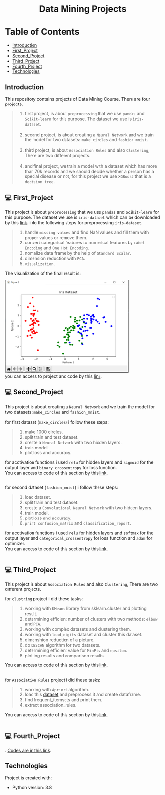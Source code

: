 # <p align="center">Data Mining Projects</p>

# Table of Contents
- [Introduction](https://github.com/mohammadtavakoli78/Data-Mining#introduction)
- [First_Project](https://github.com/mohammadtavakoli78/Data-Mining#-First_Project)
- [Second_Project](https://github.com/mohammadtavakoli78/Data-Mining#-Second_Project)
- [Third_Project](https://github.com/mohammadtavakoli78/Data-Mining#-Third_Project)
- [Fourth_Project](https://github.com/mohammadtavakoli78/Data-Mining#-Fourth_Project)
- [Technologies](https://github.com/mohammadtavakoli78/Data-Mining#technologies)

## Introduction
This repository contains projects of Data Mining Course. There are four projects.<br>
> 1.  first project, is about ```preprocessing``` that we use ```pandas``` and ```Scikit-learn``` for this purpose. The dataset we use is ```iris-dataset```.<br><br>
> 2.  second project, is about creating a ```Neural Network``` and we train the model for two datasets: ```make_circles``` and ```fashion_mnist```.<br><br>
> 3.  third project, is about ```Association Rules``` and also ```Clustering```, There are two different projects.<br><br>
> 4.  and final project, we train a model with a dataset which has more than 70k records and we should decide whether a person has a special disease or not, for this project we use ```XGBoost``` that is a ```decision tree```.

## 💻 First_Project
This project is about ```preprocessing``` that we use ```pandas``` and ```Scikit-learn``` for this purpose. The dataset we use is ```iris-dataset``` which can be downloaded by this [link](https://github.com/mohammadtavakoli78/Data-Mining/blob/master/Project%201/iris.data). i do the following steps for preprocessing ```iris-dataset```.<br>
> 1.  handle ```missing values``` and find NaN values and fill them with proper values or remove them.
> 2.  convert categorical features to numerical features by ```Label Encoding``` and ```One Hot Encoding```.
> 3.  nomalize data frame by the help of ```Standard Scalar```.
> 4.  dimension reduction with ```PCA```.
> 5.  ```visualization```.<br>

The visualization of the final result is:<br>

<img src="https://github.com/mohammadtavakoli78/Data-Mining/blob/master/Project%201/images/9.PNG" width="400px" height="300px" display="block" /><br>
you can access to project and code by this [link](https://github.com/mohammadtavakoli78/Data-Mining/tree/master/Project%201).

## 💻 Second_Project
This project is about creating a ```Neural Network``` and we train the model for two datasets: ```make_circles``` and ```fashion_mnist```.<br><br>
for first dataset (```make_circles```) i follow these steps:
> 1.  make 1000 circles.
> 2.  split train and test dataset.
> 3.  create a ```Neural Network``` with two hidden layers.
> 4.  train model.
> 5.  plot loss and accuracy.<br>

for acctivation functions i used ```relu``` for hidden layers and ```sigmoid``` for the output layer and ```binary_crossentropy``` for loss function.<br>
You can access to code of this section by this [link](https://github.com/mohammadtavakoli78/Data-Mining/blob/master/Project%202/DM_HW2_1.ipynb).<br><br>

for second dataset (```fashion_mnist```) i follow these steps:
> 1.  load dataset.
> 2.  split train and test dataset.
> 3.  create a ```Convolutional Neural Network``` with two hidden layers.
> 4.  train model.
> 5.  plot loss and accuracy.
> 6.  ```print confusion_matrix``` and ```classification_report```.<br>

for acctivation functions i used ```relu``` for hidden layers and ```softmax``` for the output layer and ```categorical_crossentropy``` for loss function and ```adam``` for optimizer.<br>
You can access to code of this section by this [link](https://github.com/mohammadtavakoli78/Data-Mining/blob/master/Project%202/DM_HW2_2.ipynb).<br><br>

## 💻 Third_Project
This project is about ```Association Rules``` and also ```Clustering```, There are two different projects.<br>

for ```clustring``` project i did these tasks:
> 1.  working with ```KMeans``` library from sklearn.cluster and plotting result.
> 2.  determining efficient number of clusters with two methods: ```elbow``` and ```PCA```.
> 3.  working with complex datasets and clustering them.
> 4.  working with ```load_digits``` dataset and cluster this dataset. 
> 5.  dimenshion reduction of a picture.
> 6.  do ```DBSCAN``` algorithm for two datasets.
> 7.  determining efficient value for ```MinPts``` and ```epsilon```.
> 8.  plotting results and comparison results.<br>

You can access to code of this section by this [link](https://github.com/mohammadtavakoli78/Data-Mining/blob/master/Project%203/Clustering.ipynb).<br><br>

for ```Association Rules``` project i did these tasks:
> 1.  working with ```Apriori``` algorithm.
> 2.  load this [dataset]() and preprocess it and create dataframe.
> 3.  find frequent_itemsets and print them.
> 4.  extract association_rules.<br>

You can access to code of this section by this [link](https://github.com/mohammadtavakoli78/Data-Mining/blob/master/Project%203/AssociationRules.ipynb).<br><br>

## 💻 Fourth_Project
. [Codes are in this link](https://github.com/mohammadtavakoli78/Data-Mining/tree/master/Project%204).

## Technologies
Project is created with:
* Python version: 3.8

